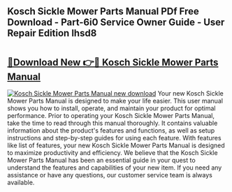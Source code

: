 ## Kosch Sickle Mower Parts Manual PDf Free Download - Part-6i0 Service Owner Guide - User Repair Edition lhsd8

# <h2><a href="http://bc71637.oget.top/?id=Kosch+Sickle+Mower+Parts+Manual">🔗Download New 👉🔴 Kosch Sickle Mower Parts Manual</a></h2>

[![Kosch Sickle Mower Parts Manual new download](https://i.imgur.com/5g1atiW.png)](http://bc71637.oget.top/?id=Kosch+Sickle+Mower+Parts+Manual)
Your new Kosch Sickle Mower Parts Manual is designed to make your life easier. This user manual shows you how to install, operate, and maintain your product for optimal performance. Prior to operating your Kosch Sickle Mower Parts Manual, take the time to read through this manual thoroughly. It contains valuable information about the product's features and functions, as well as setup instructions and step-by-step guides for using each feature. With features like list of features, your new Kosch Sickle Mower Parts Manual is designed to maximize productivity and efficiency. We believe that the Kosch Sickle Mower Parts Manual has been an essential guide in your quest to understand the features and capabilities of your new item. If you need any assistance or have any questions, our customer service team is always available.
